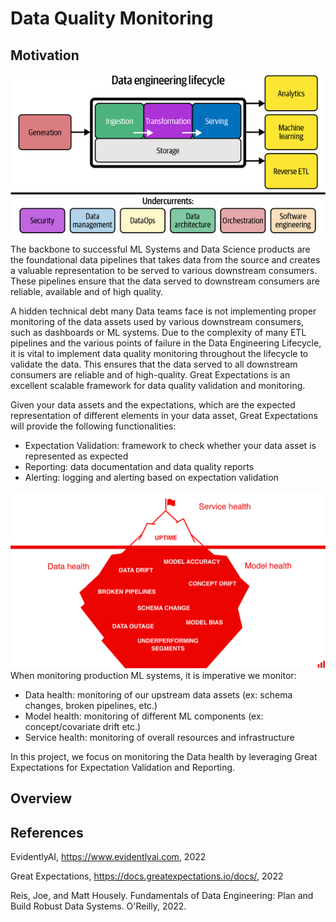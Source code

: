 # Data Quality Monitoring
## Motivation

![Screenshot](images/data_engineering_lifecycle.png)

The backbone to successful ML Systems and Data Science products are the foundational data pipelines that takes data from the source and creates a valuable representation to be served to various downstream consumers. These pipelines ensure that the data served to downstream consumers are reliable, available and of high quality. 

A hidden technical debt many Data teams face is not implementing proper monitoring of the data assets used by various downstream consumers, such as dashboards or ML systems. Due to the complexity of many ETL pipelines and the various points of failure in the Data Engineering Lifecycle, it is vital to implement data quality monitoring throughout the lifecycle to validate the data. This ensures that the data served to all downstream consumers are reliable and of high-quality. Great Expectations is an excellent scalable framework for data quality validation and monitoring. 

Given your data assets and the expectations, which are the expected representation of different elements in your data asset, Great Expectations will provide the following functionalities:
- Expectation Validation: framework to check whether your data asset is represented as expected
- Reporting: data documentation and data quality reports
- Alerting: logging and alerting based on expectation validation

![Screenshot](images/evidently_monitoring.png)
When monitoring production ML systems, it is imperative we monitor:
- Data health: monitoring of our upstream data assets (ex: schema changes, broken pipelines, etc.)
- Model health: monitoring of different ML components (ex: concept/covariate drift etc.)
- Service health: monitoring of overall resources and infrastructure

In this project, we focus on monitoring the Data health by leveraging Great Expectations for Expectation Validation and Reporting. 

## Overview

## References
EvidentlyAI, https://www.evidentlyai.com, 2022

Great Expectations, https://docs.greatexpectations.io/docs/, 2022

Reis, Joe, and Matt Housely. Fundamentals of Data Engineering: Plan and Build Robust Data 
    Systems. O'Reilly, 2022.
